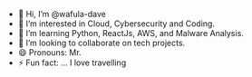 - 👋 Hi, I’m @wafula-dave
- 👀 I’m interested in Cloud, Cybersecurity and Coding. 
- 🌱 I’m learning Python, ReactJs, AWS, and Malware Analysis. 
- 💞️ I’m looking to collaborate on tech projects. 
- 😄 Pronouns: Mr.
- ⚡ Fun fact: ... I love travelling

<!---
wafula-dave/wafula-dave is a ✨ special ✨ repository because its `README.md` (this file) appears on your GitHub profile.
You can click the Preview link to take a look at your changes.
--->
